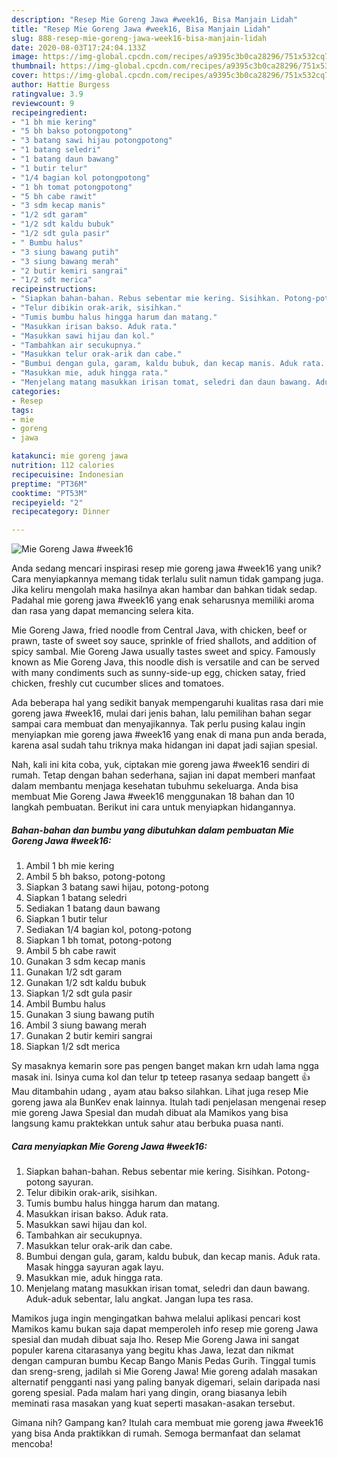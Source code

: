 ```yaml
---
description: "Resep Mie Goreng Jawa #week16, Bisa Manjain Lidah"
title: "Resep Mie Goreng Jawa #week16, Bisa Manjain Lidah"
slug: 888-resep-mie-goreng-jawa-week16-bisa-manjain-lidah
date: 2020-08-03T17:24:04.133Z
image: https://img-global.cpcdn.com/recipes/a9395c3b0ca28296/751x532cq70/mie-goreng-jawa-week16-foto-resep-utama.jpg
thumbnail: https://img-global.cpcdn.com/recipes/a9395c3b0ca28296/751x532cq70/mie-goreng-jawa-week16-foto-resep-utama.jpg
cover: https://img-global.cpcdn.com/recipes/a9395c3b0ca28296/751x532cq70/mie-goreng-jawa-week16-foto-resep-utama.jpg
author: Hattie Burgess
ratingvalue: 3.9
reviewcount: 9
recipeingredient:
- "1 bh mie kering"
- "5 bh bakso potongpotong"
- "3 batang sawi hijau potongpotong"
- "1 batang seledri"
- "1 batang daun bawang"
- "1 butir telur"
- "1/4 bagian kol potongpotong"
- "1 bh tomat potongpotong"
- "5 bh cabe rawit"
- "3 sdm kecap manis"
- "1/2 sdt garam"
- "1/2 sdt kaldu bubuk"
- "1/2 sdt gula pasir"
- " Bumbu halus"
- "3 siung bawang putih"
- "3 siung bawang merah"
- "2 butir kemiri sangrai"
- "1/2 sdt merica"
recipeinstructions:
- "Siapkan bahan-bahan. Rebus sebentar mie kering. Sisihkan. Potong-potong sayuran."
- "Telur dibikin orak-arik, sisihkan."
- "Tumis bumbu halus hingga harum dan matang."
- "Masukkan irisan bakso. Aduk rata."
- "Masukkan sawi hijau dan kol."
- "Tambahkan air secukupnya."
- "Masukkan telur orak-arik dan cabe."
- "Bumbui dengan gula, garam, kaldu bubuk, dan kecap manis. Aduk rata. Masak hingga sayuran agak layu."
- "Masukkan mie, aduk hingga rata."
- "Menjelang matang masukkan irisan tomat, seledri dan daun bawang. Aduk-aduk sebentar, lalu angkat. Jangan lupa tes rasa."
categories:
- Resep
tags:
- mie
- goreng
- jawa

katakunci: mie goreng jawa 
nutrition: 112 calories
recipecuisine: Indonesian
preptime: "PT36M"
cooktime: "PT53M"
recipeyield: "2"
recipecategory: Dinner

---
```



![Mie Goreng Jawa #week16](https://img-global.cpcdn.com/recipes/a9395c3b0ca28296/751x532cq70/mie-goreng-jawa-week16-foto-resep-utama.jpg)

Anda sedang mencari inspirasi resep mie goreng jawa #week16 yang unik? Cara menyiapkannya memang tidak terlalu sulit namun tidak gampang juga. Jika keliru mengolah maka hasilnya akan hambar dan bahkan tidak sedap. Padahal mie goreng jawa #week16 yang enak seharusnya memiliki aroma dan rasa yang dapat memancing selera kita.

Mie Goreng Jawa, fried noodle from Central Java, with chicken, beef or prawn, taste of sweet soy sauce, sprinkle of fried shallots, and addition of spicy sambal. Mie Goreng Jawa usually tastes sweet and spicy. Famously known as Mie Goreng Java, this noodle dish is versatile and can be served with many condiments such as sunny-side-up egg, chicken satay, fried chicken, freshly cut cucumber slices and tomatoes.

Ada beberapa hal yang sedikit banyak mempengaruhi kualitas rasa dari mie goreng jawa #week16, mulai dari jenis bahan, lalu pemilihan bahan segar sampai cara membuat dan menyajikannya. Tak perlu pusing kalau ingin menyiapkan mie goreng jawa #week16 yang enak di mana pun anda berada, karena asal sudah tahu triknya maka hidangan ini dapat jadi sajian spesial.


Nah, kali ini kita coba, yuk, ciptakan mie goreng jawa #week16 sendiri di rumah. Tetap dengan bahan sederhana, sajian ini dapat memberi manfaat dalam membantu menjaga kesehatan tubuhmu sekeluarga. Anda bisa membuat Mie Goreng Jawa #week16 menggunakan 18 bahan dan 10 langkah pembuatan. Berikut ini cara untuk menyiapkan hidangannya.

<!--inarticleads1-->

##### Bahan-bahan dan bumbu yang dibutuhkan dalam pembuatan Mie Goreng Jawa #week16:

1. Ambil 1 bh mie kering
1. Ambil 5 bh bakso, potong-potong
1. Siapkan 3 batang sawi hijau, potong-potong
1. Siapkan 1 batang seledri
1. Sediakan 1 batang daun bawang
1. Siapkan 1 butir telur
1. Sediakan 1/4 bagian kol, potong-potong
1. Siapkan 1 bh tomat, potong-potong
1. Ambil 5 bh cabe rawit
1. Gunakan 3 sdm kecap manis
1. Gunakan 1/2 sdt garam
1. Gunakan 1/2 sdt kaldu bubuk
1. Siapkan 1/2 sdt gula pasir
1. Ambil  Bumbu halus
1. Gunakan 3 siung bawang putih
1. Ambil 3 siung bawang merah
1. Gunakan 2 butir kemiri sangrai
1. Siapkan 1/2 sdt merica


Sy masaknya kemarin sore pas pengen banget makan krn udah lama ngga masak ini. Isinya cuma kol dan telur tp teteep rasanya sedaap bangett 👍 Mau ditambahin udang , ayam atau bakso silahkan. Lihat juga resep Mie goreng jawa ala BunKev enak lainnya. Itulah tadi penjelasan mengenai resep mie goreng Jawa Spesial dan mudah dibuat ala Mamikos yang bisa langsung kamu praktekkan untuk sahur atau berbuka puasa nanti. 

<!--inarticleads2-->

##### Cara menyiapkan Mie Goreng Jawa #week16:

1. Siapkan bahan-bahan. Rebus sebentar mie kering. Sisihkan. Potong-potong sayuran.
1. Telur dibikin orak-arik, sisihkan.
1. Tumis bumbu halus hingga harum dan matang.
1. Masukkan irisan bakso. Aduk rata.
1. Masukkan sawi hijau dan kol.
1. Tambahkan air secukupnya.
1. Masukkan telur orak-arik dan cabe.
1. Bumbui dengan gula, garam, kaldu bubuk, dan kecap manis. Aduk rata. Masak hingga sayuran agak layu.
1. Masukkan mie, aduk hingga rata.
1. Menjelang matang masukkan irisan tomat, seledri dan daun bawang. Aduk-aduk sebentar, lalu angkat. Jangan lupa tes rasa.


Mamikos juga ingin mengingatkan bahwa melalui aplikasi pencari kost Mamikos kamu bukan saja dapat memperoleh info resep mie goreng Jawa spesial dan mudah dibuat saja lho. Resep Mie Goreng Jawa ini sangat populer karena citarasanya yang begitu khas Jawa, lezat dan nikmat dengan campuran bumbu Kecap Bango Manis Pedas Gurih. Tinggal tumis dan sreng-sreng, jadilah si Mie Goreng Jawa! Mie goreng adalah masakan alternatif pengganti nasi yang paling banyak digemari, selain daripada nasi goreng spesial. Pada malam hari yang dingin, orang biasanya lebih meminati rasa masakan yang kuat seperti masakan-asakan tersebut. 

Gimana nih? Gampang kan? Itulah cara membuat mie goreng jawa #week16 yang bisa Anda praktikkan di rumah. Semoga bermanfaat dan selamat mencoba!

